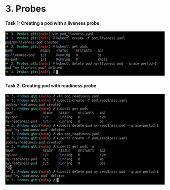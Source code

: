 # 3. Probes

#### Task 1: Creating a pod with a liveness probe
![alt text](https://github.com/JFrred/budowa-hybrydowej-infrastruktury-it/blob/main/lab03/3.%20Probes/task1.png)

#### Task 2: Creating pod with readiness probe
![alt text](https://github.com/JFrred/budowa-hybrydowej-infrastruktury-it/blob/main/lab03/3.%20Probes/task2.png)
